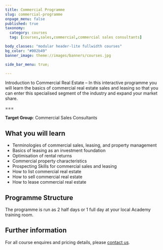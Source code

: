 ```yaml
---
title: Commercial Programme
slug: commercial-programme
onpage_menu: false
published: true
taxonomy:
  category: courses
  tag: [courses,sales,commercial,commercial sales consultants]

body_classes: "modular header-lite fullwidth courses"
bg_color: "#002b49"
banner_image: theme://images/banners/courses.jpg

side_bar_menu: true;

---
```


Introduction to Commercial Real Estate – In this interactive programme you will learn the basics of commercial real estate sales and leasing so that you can enter this specialised segment of the industry and expand your market share.

===

**Target Group**: Commercial Sales Consultants

## What you will learn
- Terminologies of commercial sales, leasing, and property management
- Basics of leasing as an investment foundation
- Optimisation of rental returns
- Commercial property characteristics
- Prospecting Skills for commercial sales and leasing
- How to list commercial real estate
- How to sell commercial real estate
- How to lease commercial real estate

## Programme Structure
The programme is run as 2 half days or 1 full day at your local Academy training room.

## Further information
For all course enquires and pricing details, please [contact us](/about-us/contact-us).
